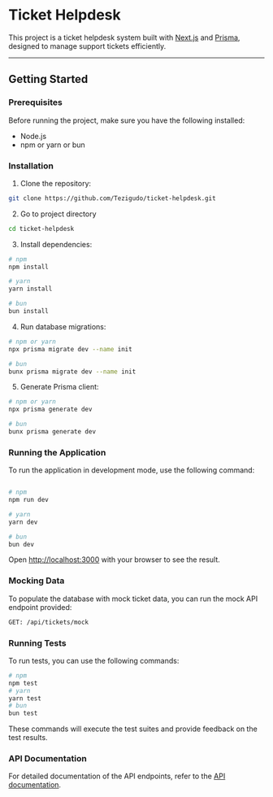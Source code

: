 # Ticket Helpdesk

This project is a ticket helpdesk system built with [Next.js](https://nextjs.org/) and [Prisma](https://www.prisma.io/), designed to manage support tickets efficiently.

---

## Getting Started

### Prerequisites

Before running the project, make sure you have the following installed:

- Node.js
- npm or yarn or bun

### Installation

1.  Clone the repository:

```sh
git clone https://github.com/Tezigudo/ticket-helpdesk.git
```

2.  Go to project directory

```sh
cd ticket-helpdesk
```

3.  Install dependencies:

```sh
# npm
npm install

# yarn
yarn install

# bun
bun install
```

4. Run database migrations:

```sh
# npm or yarn
npx prisma migrate dev --name init

# bun
bunx prisma migrate dev --name init
```

5. Generate Prisma client:

```sh
# npm or yarn
npx prisma generate dev

# bun
bunx prisma generate dev
```

### Running the Application

To run the application in development mode, use the following command:

```sh

# npm
npm run dev

# yarn
yarn dev

# bun
bun dev
```

Open [http://localhost:3000](http://localhost:3000) with your browser to see the result.

### Mocking Data

To populate the database with mock ticket data, you can run the mock API endpoint provided:

```sh
GET: /api/tickets/mock
```

### Running Tests

To run tests, you can use the following commands:

```sh
# npm
npm test
# yarn
yarn test
# bun
bun test
```

These commands will execute the test suites and provide feedback on the test results.

### API Documentation

For detailed documentation of the API endpoints, refer to the [API documentation](https://app.swaggerhub.com/apis-docs/GODJANGG/ticket-management_api/1.0.0).
